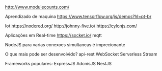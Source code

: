 http://www.modulecounts.com/

Aprendizado de maquina
https://www.tensorflow.org/js/demos?hl=pt-br

Iot
https://nodered.org/
http://johnny-five.io/
https://cylonjs.com/

Aplicações em Real-time
https://socket.io/
mqtt


NodeJS para varias conexoes simultaneas é imprecionante

O que mais pode ser desenvolvido?
api-rest
WebSocket
Serverless
Stream

Frameworks populares:
ExpressJS
AdonisJS
NestJS

